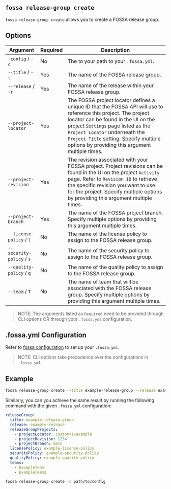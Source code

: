 ## `fossa release-group create`

`fossa release-group create` allows you to create a FOSSA release group.

## Options

Argument                  | Required | Description
--------------------------|----------|--------------------------------------------------------------------------------------------------------------------------------------
`-config` / `-c`          | No       | The to your path to your `.fossa.yml`.
`--title` / `-t`          | Yes      | The name of the FOSSA release group.
`--release` / `-r`        | Yes      | The name of the release within your FOSSA release group.
`--project-locator`       | Yes      | The FOSSA project locator defines a unique ID that the FOSSA API will use to reference this project. The project locator can be found in the UI on the project `Settings` page listed as the `Project Locator` underneath the `Project Title` setting. Specify multiple options by providing this argument multiple times.
`--project-revision`      | Yes      | The revision associated with your FOSSA project. Project revisions can be found in the UI on the project `Activity` page. Refer to `Revision ID` to retrieve the specific revision you want to use for the project. Specify multiple options by providing this argument multiple times.
`--project-branch`        | Yes      | The name of the FOSSA project branch. Specify multiple options by providing this argument multiple times.
`--license-policy` / `l`  | No       | The name of the license policy to assign to the FOSSA release group. 
`--security-policy` / `s` | No       | The name of the security policy to assign to the FOSSA release group. 
`--quality-policy` / `q`  | No       | The name of the quality policy to assign to the FOSSA release group.
`--team` / `T`            | No       | The name of team that will be associated with the FOSSA release group. Specify multiple options by providing this argument multiple times.

> NOTE: The arguments listed as `Required` need to be provided through CLI options OR through your `.fossa.yml` configuration.

## .fossa.yml Configuration

Refer to [fossa configuration](../../files/fossa-yml.md) to set up your `.fossa.yml`.

> NOTE: CLI options take precedence over the configurations in `.fossa.yml`.

## Example

```bash
fossa release-group create --title example-release-group --release example-release --project-locator custom+1/example --project-revision 1234 --project-branch main --license-policy example-license-policy --security-policy example-security-policy --quality-policy example-quality-policy --team ExampleTeam --team ExampleTeam2
``` 

Similarly, you can you achieve the same result by running the following command with the given `.fossa.yml` configuration:

```yaml
releaseGroup:
  title: example-release-group
  release: example-release
  releaseGroupProjects:
    - projectLocator: custom+1/example
    - projectRevision: 1234
    - projectBranch: main 
  licensePolicy: example-license-policy
  securityPolicy: example-security-policy
  qualityPolicy: example-quality-policy
  teams:
    - ExampleTeam
    - ExampleTeam2
```

```bash
fossa release-group create -c path/to/config
``` 
